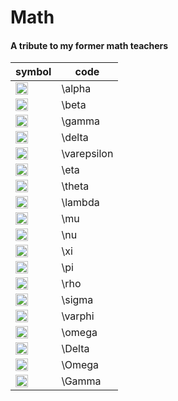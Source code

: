# Math
#### A tribute to my former math teachers

|symbol|code  |
|------|------|
|<img width="20" alt="image" src="https://user-images.githubusercontent.com/31954987/231631633-e17cf44d-3096-4a00-8e0d-f2afb9cd6e15.png">|\alpha|
|<img width="20" alt="image" src="https://user-images.githubusercontent.com/31954987/231631793-84483f49-82ad-42cd-a187-a36055f7272b.png">|\beta |
|<img width="20" alt="image" src="https://user-images.githubusercontent.com/31954987/231631970-29dd084e-aab3-44b7-ae85-9c8d7ef75974.png">|\gamma|
|<img width="20" alt="image" src="https://user-images.githubusercontent.com/31954987/231632292-dde427f6-80ad-4813-a0b5-a039f3adb5da.png">|\delta|
|<img width="20" alt="image" src="https://user-images.githubusercontent.com/31954987/231651638-0cc674f8-6ddf-485e-b869-dd851f0db79d.png">|\varepsilon|
|<img width="20" alt="image" src="https://user-images.githubusercontent.com/31954987/231651851-ea26859f-da14-440a-86f1-f922cd02de7a.png">|\eta|
|<img width="20" alt="image" src="https://user-images.githubusercontent.com/31954987/231651924-5a792109-15ec-4ea7-8ea7-f8674fe1b4d3.png">|\theta|
|<img width="20" alt="image" src="https://user-images.githubusercontent.com/31954987/231652511-f2b9ef45-3d7d-4e2d-8142-f56e0835dc88.png">|\lambda|
|<img width="20" alt="image" src="https://user-images.githubusercontent.com/31954987/231652616-dd6aed1e-03f4-4458-b521-9821db23fea4.png">|\mu|
|<img width="20" alt="image" src="https://user-images.githubusercontent.com/31954987/231652853-412163cc-165f-45af-a07f-186a3db95e96.png">|\nu|
|<img width="20" alt="image" src="https://user-images.githubusercontent.com/31954987/231652947-892f3410-df9c-43b6-b89c-ff0dff8b0643.png">|\xi|
|<img width="20" alt="image" src="https://user-images.githubusercontent.com/31954987/231653185-165b60f2-6f67-4f1a-b350-fdfb49796956.png">|\pi|
|<img width="20" alt="image" src="https://user-images.githubusercontent.com/31954987/231653308-b30574cc-e0ea-4afd-a30a-904f6b179881.png">|\rho|
|<img width="20" alt="image" src="https://user-images.githubusercontent.com/31954987/231653708-cb4634f3-7032-4f46-9b14-f2d7fb0f07a1.png">|\sigma|
|<img width="20" alt="image" src="https://user-images.githubusercontent.com/31954987/231653781-75e33e50-7abc-4a90-929c-f84d4d167763.png">|\varphi|
|<img width="20" alt="image" src="https://user-images.githubusercontent.com/31954987/231654055-c2e5c740-fc21-4d2d-a623-de4b50711d1b.png">|\omega|
|<img width="20" alt="image" src="https://user-images.githubusercontent.com/31954987/231654120-22672f37-378d-4386-ab22-d224b9e52b9b.png">|\Delta|
|<img width="20" alt="image" src="https://user-images.githubusercontent.com/31954987/231654209-8b54ada7-cc43-4d20-ae3c-8237a3a22e0c.png">|\Omega|
|<img width="20" alt="image" src="https://user-images.githubusercontent.com/31954987/231654282-99b6cdcf-fee6-4a3f-85a8-3fc1e1ef1950.png">|\Gamma|





